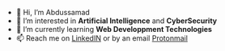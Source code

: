 - 👋 Hi, I’m Abdussamad
- 👀 I’m interested in **Artificial Intelligence** and **CyberSecurity**
- 🌱 I’m currently learning **Web Developpment Technologies**
- 📫 Reach me on [LinkedIN](https://www.linkedin.com/in/arhvnnn) or by an email [Protonmail](mailto:a.arhun@proton.me)

<!---
arhvnn/arhvnn is a ✨ special ✨ repository because its `README.md` (this file) appears on your GitHub profile.
You can click the Preview link to take a look at your changes.
--->

